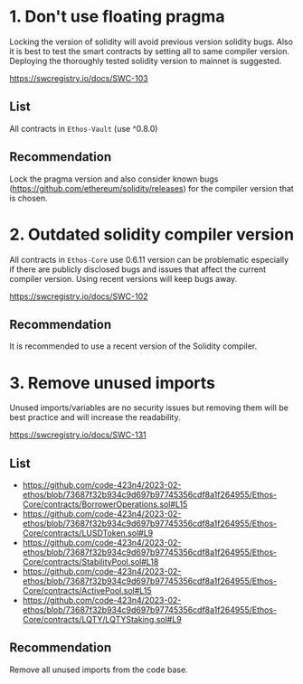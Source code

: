 # 1. Don't use floating pragma

Locking the version of solidity will avoid previous version solidity bugs. Also it is best to test the smart contracts by setting all to same compiler version. Deploying the thoroughly tested solidity version to mainnet is suggested. 

https://swcregistry.io/docs/SWC-103

## List
All contracts in `Ethos-Vault` (use ^0.8.0)

## Recommendation 

Lock the pragma version and also consider known bugs (https://github.com/ethereum/solidity/releases) for the compiler version that is chosen.

# 2. Outdated solidity compiler version

All contracts in `Ethos-Core` use 0.6.11 version can be problematic especially if there are publicly disclosed bugs and issues that affect the current compiler version. Using recent versions will keep bugs away. 

https://swcregistry.io/docs/SWC-102

## Recommendation

It is recommended to use a recent version of the Solidity compiler.

# 3. Remove unused imports

Unused imports/variables are no security issues but removing them will be best practice and will increase the readability. 

https://swcregistry.io/docs/SWC-131

## List

- https://github.com/code-423n4/2023-02-ethos/blob/73687f32b934c9d697b97745356cdf8a1f264955/Ethos-Core/contracts/BorrowerOperations.sol#L15
- https://github.com/code-423n4/2023-02-ethos/blob/73687f32b934c9d697b97745356cdf8a1f264955/Ethos-Core/contracts/LUSDToken.sol#L9
- https://github.com/code-423n4/2023-02-ethos/blob/73687f32b934c9d697b97745356cdf8a1f264955/Ethos-Core/contracts/StabilityPool.sol#L18
- https://github.com/code-423n4/2023-02-ethos/blob/73687f32b934c9d697b97745356cdf8a1f264955/Ethos-Core/contracts/ActivePool.sol#L15
- https://github.com/code-423n4/2023-02-ethos/blob/73687f32b934c9d697b97745356cdf8a1f264955/Ethos-Core/contracts/LQTY/LQTYStaking.sol#L9

## Recommendation

Remove all unused imports from the code base.

